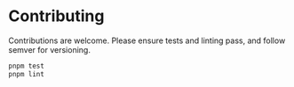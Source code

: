 # Contributing

Contributions are welcome. Please ensure tests and linting pass, and follow semver for versioning.

```bash
pnpm test
pnpm lint
```